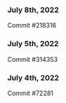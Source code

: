 ### July 8th, 2022

Commit #218316

### July 5th, 2022

Commit #314353


### July 4th, 2022

Commit #72281
